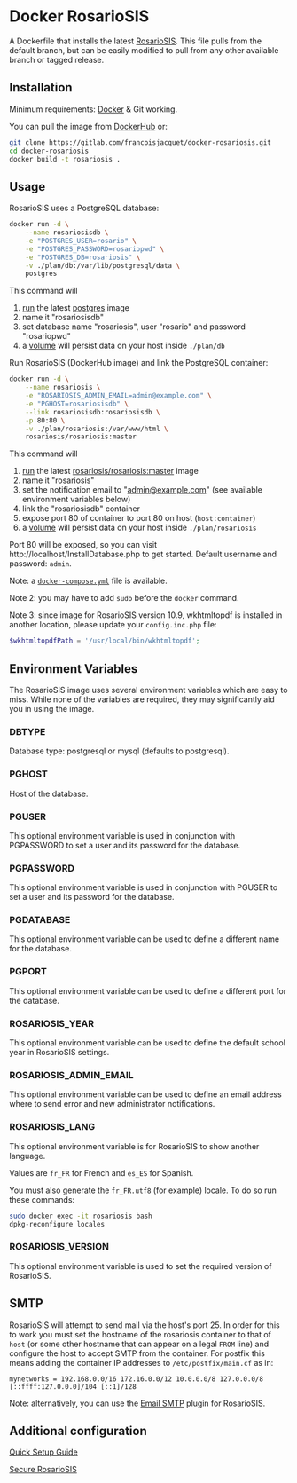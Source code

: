 Docker RosarioSIS
=================

A Dockerfile that installs the latest [RosarioSIS](https://www.rosariosis.org/). This file pulls from the default branch, but can be easily modified to pull from any other available branch or tagged release.

## Installation

Minimum requirements: [Docker](https://www.docker.com/) & Git working.

You can pull the image from [DockerHub](https://hub.docker.com/r/rosariosis/rosariosis) or:

```bash
git clone https://gitlab.com/francoisjacquet/docker-rosariosis.git
cd docker-rosariosis
docker build -t rosariosis .
```

## Usage

RosarioSIS uses a PostgreSQL database:
```bash
docker run -d \
	--name rosariosisdb \
	-e "POSTGRES_USER=rosario" \
	-e "POSTGRES_PASSWORD=rosariopwd" \
	-e "POSTGRES_DB=rosariosis" \
	-v ./plan/db:/var/lib/postgresql/data \
	postgres
```
This command will
1. [run](https://docs.docker.com/engine/reference/commandline/run/) the latest [postgres](https://hub.docker.com/_/postgres/) image
2. name it "rosariosisdb"
3. set database name "rosariosis", user "rosario" and password "rosariopwd"
4. a [volume](https://docs.docker.com/storage/volumes/) will persist data on your host inside `./plan/db`

Run RosarioSIS (DockerHub image) and link the PostgreSQL container:
```bash
docker run -d \
	--name rosariosis \
	-e "ROSARIOSIS_ADMIN_EMAIL=admin@example.com" \
	-e "PGHOST=rosariosisdb" \
	--link rosariosisdb:rosariosisdb \
	-p 80:80 \
	-v ./plan/rosariosis:/var/www/html \
	rosariosis/rosariosis:master
```
This command will
1. [run](https://docs.docker.com/engine/reference/commandline/run/) the latest [rosariosis/rosariosis:master](https://hub.docker.com/r/rosariosis/rosariosis) image
2. name it "rosariosis"
3. set the notification email to "admin@example.com" (see available environment variables below)
4. link the "rosariosisdb" container
5. expose port 80 of container to port 80 on host (`host:container`)
5. a [volume](https://docs.docker.com/storage/volumes/) will persist data on your host inside `./plan/rosariosis`

Port 80 will be exposed, so you can visit http://localhost/InstallDatabase.php to get started. Default username and password: `admin`.

Note: a [`docker-compose.yml`](docker-compose.yml) file is available.

Note 2: you may have to add `sudo` before the `docker` command.

Note 3: since image for RosarioSIS version 10.9, wkhtmltopdf is installed in another location, please update your `config.inc.php` file:
```php
$wkhtmltopdfPath = '/usr/local/bin/wkhtmltopdf';
```

## Environment Variables

The RosarioSIS image uses several environment variables which are easy to miss. While none of the variables are required, they may significantly aid you in using the image.

### DBTYPE

Database type: postgresql or mysql (defaults to postgresql).

### PGHOST

Host of the database.

### PGUSER

This optional environment variable is used in conjunction with PGPASSWORD to set a user and its password for the database.

### PGPASSWORD

This optional environment variable is used in conjunction with PGUSER to set a user and its password for the database.

### PGDATABASE

This optional environment variable can be used to define a different name for the database.

### PGPORT

This optional environment variable can be used to define a different port for the database.

### ROSARIOSIS_YEAR

This optional environment variable can be used to define the default school year in RosarioSIS settings.

### ROSARIOSIS_ADMIN_EMAIL

This optional environment variable can be used to define an email address where to send error and new administrator notifications.

### ROSARIOSIS_LANG

This optional environment variable is for RosarioSIS to show another language.

Values are `fr_FR` for French and `es_ES` for Spanish.

You must also generate the `fr_FR.utf8` (for example) locale. To do so run these commands:
```bash
sudo docker exec -it rosariosis bash
dpkg-reconfigure locales
```

### ROSARIOSIS_VERSION

This optional environment variable is used to set the required version of RosarioSIS.

## SMTP

RosarioSIS will attempt to send mail via the host's port 25. In order for this to work you must set the hostname of the rosariosis container to that of `host` (or some other hostname that can appear on a legal `FROM` line) and configure the host to accept SMTP from the container. For postfix this means adding the container IP addresses to `/etc/postfix/main.cf` as in:

```
mynetworks = 192.168.0.0/16 172.16.0.0/12 10.0.0.0/8 127.0.0.0/8 [::ffff:127.0.0.0]/104 [::1]/128
```

Note: alternatively, you can use the [Email SMTP](https://www.rosariosis.org/plugins/email-smtp/) plugin for RosarioSIS.


## Additional configuration

[Quick Setup Guide](https://www.rosariosis.org/quick-setup-guide/)

[Secure RosarioSIS](https://gitlab.com/francoisjacquet/rosariosis/-/wikis/Secure-RosarioSIS)
